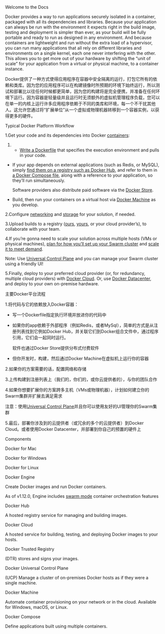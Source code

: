 Welcome to the Docs

Docker provides a way to run applications securely isolated in a container, packaged with all its dependencies and libraries. Because your application can always be run with the environment it expects right in the build image, testing and deployment is simpler than ever, as your build will be fully portable and ready to run as designed in any environment. And because containers are lightweight and run without the extra load of a hypervisor, you can run many applications that all rely on different libraries and environments on a single kernel, each one never interfering with the other. This allows you to get more out of your hardware by shifting the “unit of scale” for your application from a virtual or physical machine, to a container instance.

Docker提供了一种方式使得应用程序在容器中安全隔离的运行，打包它所有的依赖和类库。因为您的应用程序可以在构建镜像时所预期的环境下始终运行，所以测试和部署比以往任何时候都更简单，因为您的构建将是完全便携，并准备在任何环境下运行。因为容器是轻量级并且运行时无须额外的虚拟机管理程序负载，您可以在单一的内核上运行许多应用程序依赖于不同的类库和环境，每一个不干扰其他人。这允许您通过将“扩展单位”从一个虚拟或物理机器转移到一个容器实例，以获得更多的硬件。

Typical Docker Platform Workflow

1.Get your code and its dependencies into Docker [containers](https://docs.docker.com/engine/getstarted/step_two/):

1. * [Write a Dockerfile](https://docs.docker.com/engine/getstarted/step_four/) that specifies the execution environment and pulls in your code.

  * If your app depends on external applications \(such as Redis, or MySQL\), simply [find them on a registry such as Docker Hub](https://docs.docker.com/docker-hub/repos/), and refer to them in [a Docker Compose file](https://docs.docker.com/compose/overview/), along with a reference to your application, so they’ll run simultaneously.

    Software providers also distribute paid software via the [Docker Store](https://store.docker.com/).

  * Build, then run your containers on a virtual host via [Docker Machine](https://docs.docker.com/machine/overview/) as you develop.



2.Configure [networking](https://docs.docker.com/engine/tutorials/networkingcontainers/) and [storage](https://docs.docker.com/engine/tutorials/dockervolumes/) for your solution, if needed.

3.Upload builds to a registry \([ours](https://docs.docker.com/engine/tutorials/dockerrepos/), [yours](https://docs.docker.com/docker-trusted-registry/), or your cloud provider’s\), to collaborate with your team.

4.If you’re gonna need to scale your solution across multiple hosts \(VMs or physical machines\), [plan for how you’ll set up your Swarm cluster](https://docs.docker.com/engine/swarm/key-concepts/) and [scale it to meet demand](https://docs.docker.com/engine/swarm/swarm-tutorial/).

Note: Use [Universal Control Plane](https://docs.docker.com/ucp/overview/) and you can manage your Swarm cluster using a friendly UI!

5.Finally, deploy to your preferred cloud provider \(or, for redundancy, multiple cloud providers\) with [Docker Cloud](https://docs.docker.com/docker-cloud/overview/). Or, use [Docker Datacenter](https://www.docker.com/products/docker-datacenter), and deploy to your own on-premise hardware.

主要Docker平台流程

1.将代码与它的依赖放入Docker容器：

* 写一个Dockerfile指定执行环境并放进你的代码中

* 如果你的app依赖于外部程序（例如Redis，或者MySql），简单的方式是从注册列表找到它例如Docker Hub，并关联它们到Docker组合文件中，通过程序引用，它们会一起同时运行。

  软件也通过Docker Store提供分布式付费软件

* 但你开发时，构建，然后通过Docker Machine在虚拟机上运行你的容器


2.如果你的方案需要的话，配置网络和存储

3.上传构建到注册列表上（我们的，你们的，或你云提供者的），与你的团队合作

4.如果你想要扩展你的方案跨多主机（VMs或物理机器），计划如何建立你的Swarm集群并扩展去满足需求

注意：使用[Universal Control Plane](https://docs.docker.com/ucp/overview/)并且你可以使用友好的UI管理你的Swarm集群

5.最后，部署你涉及到的云提供者（或冗余的多个的云提供者）到Docker Cloud。或者使用Docker Datacenter，并部署到你自己的预置的硬件上

Components

Docker for Mac

Docker for  Windows

Docker for  Linux

Docker Engine

Create Docker images and run Docker containers.

As of v1.12.0, Engine includes [swarm mode](https://docs.docker.com/engine/swarm/) container orchestration features

Docker Hub

A hosted registry service for managing and building images.

Docker Cloud

A hosted service for building, testing, and deploying Docker images to your hosts.

Docker Trusted Registry

\(DTR\) stores and signs your images.

Docker Universal Control Plane

\(UCP\) Manage a cluster of on-premises Docker hosts as if they were a single machine.

Docker Machine

Automate container provisioning on your network or in the cloud. Available for Windows, macOS, or Linux.

Docker Compose

Define applications built using multiple containers.

